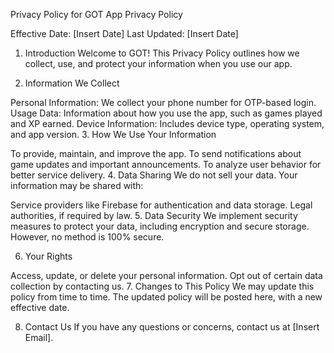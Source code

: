 Privacy Policy for GOT App
Privacy Policy

Effective Date: [Insert Date]
Last Updated: [Insert Date]

1. Introduction
Welcome to GOT! This Privacy Policy outlines how we collect, use, and protect your information when you use our app.

2. Information We Collect

Personal Information: We collect your phone number for OTP-based login.
Usage Data: Information about how you use the app, such as games played and XP earned.
Device Information: Includes device type, operating system, and app version.
3. How We Use Your Information

To provide, maintain, and improve the app.
To send notifications about game updates and important announcements.
To analyze user behavior for better service delivery.
4. Data Sharing
We do not sell your data. Your information may be shared with:

Service providers like Firebase for authentication and data storage.
Legal authorities, if required by law.
5. Data Security
We implement security measures to protect your data, including encryption and secure storage. However, no method is 100% secure.

6. Your Rights

Access, update, or delete your personal information.
Opt out of certain data collection by contacting us.
7. Changes to This Policy
We may update this policy from time to time. The updated policy will be posted here, with a new effective date.

8. Contact Us
If you have any questions or concerns, contact us at [Insert Email].